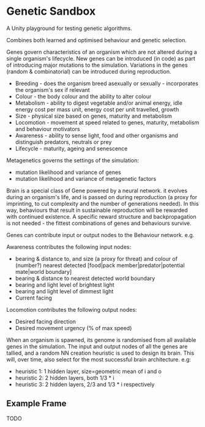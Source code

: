 # Genetic Sandbox

A Unity playground for testing genetic algorithms.

Combines both learned and optimised behaviour and genetic selection.

Genes govern characteristics of an organism which are not altered during a single organism's lifecycle.
New genes can be introduced (in code) as part of introducing major mutations to the simulation.
Variations in the genes (random & combinatorial) can be introduced during reproduction.

* Breeding - does the organism breed asexually or sexually - incorporates the organism's sex if relevant
* Colour - the body colour and the ability to alter colour
* Metabolism - ability to digest vegetable and/or animal energy, idle energy cost per mass unit, energy cost per unit travelled, growth
* Size - physical size based on genes, maturity and metabolism
* Locomotion - movement at speed related to genes, maturity, metabolism and behaviour motivators
* Awareness - ability to sense light, food and other organisms and distinguish predators, neutrals or prey
* Lifecycle - maturity, ageing and senescence

Metagenetics governs the settings of the simulation:
* mutation likelihood and variance of genes
* mutation likelihood and variance of metagenetic factors

Brain is a special class of Gene powered by a neural network. it evolves during an organism's life, and is passed on during reproduction (a proxy for imprinting, 
to cut complexity and the number of generations needed). In this way, behaviours that result in sustainable reproduction will be rewarded with continued existence. 
A specific reward structure and backpropagation is not needed - the fittest combinations of genes and behaviours survive.

Genes can contribute input or output nodes to the Behaviour network. e.g.

Awareness contributes the following input nodes:
* bearing & distance to, and size (a proxy for threat) and colour of (number?) nearest detected [food|pack member|predator|potential mate|world boundary]
* bearing & distance to nearest detected world boundary
* bearing and light level of brightest light
* bearing and light level of dimmest light
* Current facing

Locomotion contributes the following output nodes:
* Desired facing direction
* Desired movement urgency (% of max speed)

When an organism is spawned, its genome is randomised from all available genes in the simulation. The input and output nodes of all the genes are tallied, and a random
NN creation heuristic is used to design its brain. This will, over time, also select for the most successful brain architecture. e.g:

* heuristic 1: 1 hidden layer, size=geometric mean of i and o
* heuristic 2: 2 hidden layers, both 1/3 * i
* heuristic 3: 2 hidden layers, 2/3 and 1/3 * i respectively



## Example Frame

TODO 

